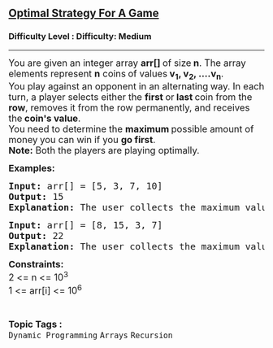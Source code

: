 <h2><a href="https://www.geeksforgeeks.org/problems/optimal-strategy-for-a-game-1587115620/1">Optimal Strategy For A Game</a></h2><h3>Difficulty Level : Difficulty: Medium</h3><hr><div class="problems_problem_content__Xm_eO"><p><span style="font-size: 18px;">You are given an integer array <strong>arr[] </strong>of size<strong> n</strong>. The array elements represent <strong>n</strong> coins<strong> </strong>of values<strong> v<sub>1</sub>, v<sub>2</sub>, ....v<sub>n</sub></strong>. <br>You play against an opponent in an alternating<strong> </strong>way. </span><span style="font-size: 18px;">In each turn, a player selects either the <strong>first </strong>or<strong> last </strong>coin from the <strong>row</strong>, removes it from the row permanently, and receives the<strong> coin's value</strong>. <br></span><span style="font-size: 18px;">You need to determine the <strong>maximum </strong>possible amount of money<strong> </strong>you can win if you <strong>go first</strong>.<br><strong>Note:</strong> Both the players are playing optimally.</span></p>
<p><strong><span style="font-size: 18px;">Examples:</span></strong></p>
<pre><strong><span style="font-size: 18px;">Input: </span></strong><span style="font-size: 18px;">arr[] = [5, 3, 7, 10]
<strong>Output: </strong>15<strong>
Explanation: </strong></span><span style="font-size: 18px;">The user collects the maximum value as 15(10 + 5). It is guaranteed that we cannot get more than 15 by any possible moves.</span>
</pre>
<pre><strong><span style="font-size: 18px;">Input: </span></strong><span style="font-size: 18px;">arr[] = [8, 15, 3, 7]
<strong>Output: </strong>22<strong>
Explanation: </strong></span><span style="font-size: 18px;">The user collects the maximum value as 22(7 + 15). It is guaranteed that we cannot get more than 22 by any possible moves.</span></pre>
<p><span style="font-size: 18px;"><strong>Constraints:</strong><br>2 &lt;= n &lt;= 10<sup>3</sup></span><br><span style="font-size: 18px;">1 &lt;= arr[i] &lt;= 10<sup>6</sup></span></p></div><br><p><span style=font-size:18px><strong>Topic Tags : </strong><br><code>Dynamic Programming</code>&nbsp;<code>Arrays</code>&nbsp;<code>Recursion</code>&nbsp;